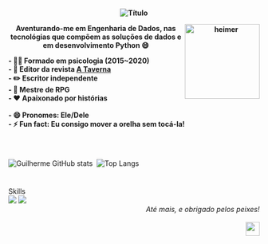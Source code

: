 <h4 align="center">
  
![Título](https://user-images.githubusercontent.com/93969750/141187859-9890265c-92a2-4ff6-ac00-79ee581b17c6.png)

 <img align="right" alt="heimer" height="150" src="https://user-images.githubusercontent.com/93969750/141178607-f9d4b41f-4ad7-4017-86d4-1e57e7158d83.gif">
  
  Aventurando-me em Engenharia de Dados, nas tecnológias que compõem as soluções de dados e em desenvolvimento Python 😄 <br />
  
<div align=left>
- 👨‍⚕️ Formado em psicologia (2015~2020)<br />
  - 📝 Editor da revista <a href="https://atavernarevista.com.br/"> A Taverna </a> <br />
  - ✏️ Escritor independente<br />
  - 🧙 Mestre de RPG<br />
  - ❤️ Apaixonado por histórias<br />
<br />
- 😄 Pronomes: Ele/Dele<br />
- ⚡ Fun fact: Eu consigo mover a orelha sem tocá-la!
  </div>
<br>
  
  #
  
![Guilherme GitHub stats](https://github-readme-stats.vercel.app/api?username=alaorguilherme&show_icons=true&theme=buefy)
  <img align="center">
  ![Top Langs](https://github-readme-stats.vercel.app/api/top-langs/?username=alaorguilherme&layout=compact&theme=buefy)
 <img align="center">
  #
  
  <div>
 Skills<br />
    <img src=https://img.shields.io/badge/Microsoft_Excel-217346?style=for-the-badge&logo=microsoft-excel&logoColor=white>
    <img src=https://img.shields.io/badge/Microsoft_Word-2B579A?style=for-the-badge&logo=microsoft-word&logoColor=white>
  </div>
  
  <div align="right">
    <i>
    Até mais, e obrigado pelos peixes!
    </i>
  </div><br />
        
<a href=https://www.instagram.com/gui.alaor/>
   <img align="right" width="28px"
        src="https://user-images.githubusercontent.com/93969750/141225404-a8f8de26-fdeb-4e20-b5a0-9f9cf2528f73.png" />
  </a>
